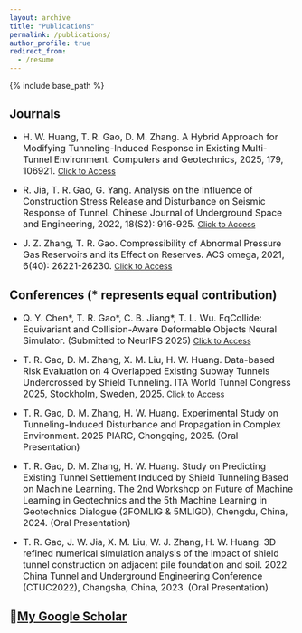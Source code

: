 ```yaml
---
layout: archive
title: "Publications"
permalink: /publications/
author_profile: true 
redirect_from:
  - /resume
---
```


{% include base_path %}

## Journals

* <font size=3> H. W. Huang, T. R. Gao, D. M. Zhang. A Hybrid Approach for Modifying Tunneling-Induced Response in Existing Multi-Tunnel Environment. Computers and Geotechnics, 2025, 179, 106921. </font> 
[Click to Access](https://doi.org/10.1016/j.compgeo.2024.106921)

* <font size=3> R. Jia, T. R. Gao, G. Yang. Analysis on the Influence of Construction Stress Release and Disturbance on Seismic Response of Tunnel. Chinese Journal of Underground Space and Engineering, 2022, 18(S2): 916-925. </font>
[Click to Access](https://kns.cnki.net/kcms2/article/abstract?v=ufuULlVWCsOANfdHShtrMPAvJ1uneL5PNUGCJERSP941X4m3bdBqazpuQJ5NL1-VL3BKot5Jo_QgXZkk_3QvnckGc1HwubXN9IFSTh9VtIcrf54SkZlhlVNGlVM6isFapJ-TNAmru0x7dxCk4mQvVA==&uniplatform=NZKPT&language=CHS) 

* <font size=3> J. Z. Zhang, T. R. Gao. Compressibility of Abnormal Pressure Gas Reservoirs and its Effect on Reserves. ACS omega, 2021, 6(40): 26221-26230. </font>
[Click to Access](https://doi.org/10.1021/acsomega.1c03228)

## Conferences (* represents equal contribution)

* <font size=3> Q. Y. Chen*, T. R. Gao*, C. B. Jiang*, T. L. Wu. EqCollide: Equivariant and Collision-Aware Deformable Objects Neural Simulator. (Submitted to NeurIPS 2025) </font>
[Click to Access](https://arxiv.org/abs/2506.05797v1)

* <font size=3> T. R. Gao, D. M. Zhang, X. M. Liu, H. W. Huang. Data-based Risk Evaluation on 4 Overlapped Existing Subway Tunnels Undercrossed by Shield Tunneling. ITA World Tunnel Congress 2025, Stockholm, Sweden, 2025. </font>
[Click to Access](https://www.taylorfrancis.com/chapters/oa-edit/10.1201/9781003559047-82/data-based-risk-evaluation-4-overlapped-existing-subway-tunnels-undercrossed-shield-tunneling-tianrun-gao-dongming-zhang-xiaomin-liu-hongwei-huang)

* <font size=3> T. R. Gao, D. M. Zhang, H. W. Huang. Experimental Study on Tunneling-Induced Disturbance and Propagation in Complex Environment. 2025 PIARC, Chongqing, 2025.
(Oral Presentation) </font>

* <font size=3> T. R. Gao, D. M. Zhang, H. W. Huang. Study on Predicting Existing Tunnel Settlement Induced by Shield Tunneling Based on Machine Learning. The 2nd Workshop on Future of Machine Learning in Geotechnics and the 5th Machine Learning in Geotechnics Dialogue (2FOMLIG & 5MLIGD), Chengdu, China, 2024.
(Oral Presentation) </font>

* <font size=3>T. R. Gao, J. W. Jia, X. M. Liu, W. J. Zhang, H. W. Huang. 3D refined numerical simulation analysis of the impact of shield tunnel construction on adjacent pile foundation and soil. 2022 China Tunnel and Underground Engineering Conference (CTUC2022), Changsha, China, 2023.
(Oral Presentation) </font>

## 📝[My Google Scholar](https://scholar.google.com/citations?user=pkez5wUAAAAJ&hl=zh-CN&oi=sra)

